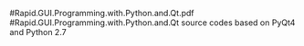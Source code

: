 #Rapid.GUI.Programming.with.Python.and.Qt.pdf
#Rapid.GUI.Programming.with.Python.and.Qt source codes
based on PyQt4 and Python 2.7
